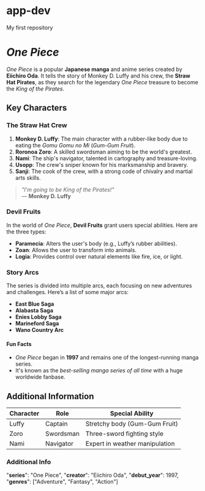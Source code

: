 # app-dev
My first repository
# *One Piece*

*One Piece* is a popular **Japanese manga** and anime series created by **Eiichiro Oda**. It tells the story of Monkey D. Luffy and his crew, the **Straw Hat Pirates**, as they search for the legendary *One Piece* treasure to become the *King of the Pirates*.

## Key Characters

### The Straw Hat Crew

1. **Monkey D. Luffy**: The main character with a rubber-like body due to eating the *Gomu Gomu no Mi* (*Gum-Gum Fruit*).
2. **Roronoa Zoro**: A skilled swordsman aiming to be the world's greatest.
3. **Nami**: The ship's navigator, talented in cartography and treasure-loving.
4. **Usopp**: The crew's sniper known for his marksmanship and bravery.
5. **Sanji**: The cook of the crew, with a strong code of chivalry and martial arts skills.

> *"I’m going to be King of the Pirates!"*  
> — **Monkey D. Luffy**

### Devil Fruits

In the world of *One Piece*, **Devil Fruits** grant users special abilities. Here are the three types:

- **Paramecia**: Alters the user's body (e.g., Luffy’s rubber abilities).
- **Zoan**: Allows the user to transform into animals.
- **Logia**: Provides control over natural elements like fire, ice, or light.


### Story Arcs

The series is divided into multiple arcs, each focusing on new adventures and challenges. Here’s a list of some major arcs:

- **East Blue Saga**
- **Alabasta Saga**
- **Enies Lobby Saga**
- **Marineford Saga**
- **Wano Country Arc**

#### Fun Facts

- *One Piece* began in **1997** and remains one of the longest-running manga series.
- It's known as the *best-selling manga series of all time* with a huge worldwide fanbase.


## Additional Information

| Character      | Role               | Special Ability                   |
|----------------|--------------------|-----------------------------------|
| Luffy          | Captain            | Stretchy body (Gum-Gum Fruit)     |
| Zoro           | Swordsman          | Three-sword fighting style        |
| Nami           | Navigator          | Expert in weather manipulation    |

### Additional Info
  "**series**": "One Piece",
  "**creator**": "Eiichiro Oda",
  "**debut_year**": 1997,
  "**genres**": ["Adventure", "Fantasy", "Action"]
  


